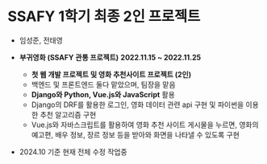 # SSAFY 1학기 최종 2인 프로젝트
- 임성준, 전태영

- **부귀영화 (SSAFY 관통 프로젝트)** **2022.11.15 ~ 2022.11.25**
    - **첫 웹 개발 프로젝트 및 영화 추천사이트 프로젝트 (2인)**
    - 백엔드 및 프론트엔드 둘다 맡았으며, 팀장을 맡음
    - **Django와 Python, Vue.js와 JavaScript** 활용
    - Django의 DRF를 활용한 로그인, 영화 데이터 관련 api 구현 및 파이썬을 이용한 추천 알고리즘 구현
    - Vue.js와 자바스크립트를 활용하여 영화 추천 사이트 게시물을 누르면, 영화의 예고편, 배우 정보, 장르 정보 등을 받아와 화면을 나타낼 수 있도록 구현

- 2024.10 기준 현재 전체 수정 작업중
